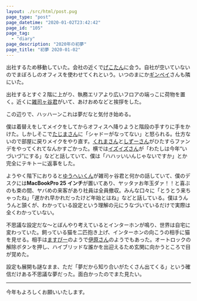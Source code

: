 ```yaml
---
layout: ./src/html/post.pug
page_type: "post"
page_datetime: "2020-01-02T23:42:42"
page_id: "105"
page_tag: 
  - "diary"
page_description: "2020年の初夢"
page_title: "初夢 2020-01-02"
---
```


出社するため移動していた。会社の近くで[げこたん](https://twitter.com/GeckoTang)に会う。自社が空いていないのでまぼろしのオフィスを使わせてくれという。いつのまにか[ギンペイ](https://twitter.com/ginpei_jp)さんも隣にいた。

出社するとすぐ２階に上がり、執務エリアより広いフロアの端っこに荷物を置く。近くに[雑司ヶ谷君](https://twitter.com/zoshigayan)がいて、あけおめなどと挨拶をした。

この辺りで、ハッハーンこれは夢だなと気付き始める。

僕は着替えをしてメイクをしてからオフィスへ降りようと階段の手すりに手をかけた。しかしそこで[たじまさん](https://twitter.com/DesignHumore)に「シャドーがなってない」と怒られる。仕方ないので部屋に戻りメイクをやり直す。[くれまさん](https://twitter.com/crema)と[しずーさん](https://twitter.com/shizooo85)がひたすらファンデをやってくれてなんかすごかった。横では[イズイズさん](https://twitter.com/izuizu)が「わたしは今年“いづいづ”にする」などと話していて、僕は「ハハッいいんじゃないですか」とか完全にテキトーに返事をした。

ようやく階下におりると[ゆうへいくん](https://twitter.com/_yuheiy)が雑司ヶ谷君と何かの話していて、僕のデスクには**MacBookPro 25 インチ**が置いてあり、ヤッタァお年玉ダァ！！と喜ぶのも束の間、ヤバめの来客があり社員は全員撤収。みんな口々に「とうとう来ちゃったね」「遅かれ早かれだったけど年始とはね」などと話している。僕はうんうんと頷くが、わかっている設定という理解の元にうなづいているだけで実際は全くわかっていない。

不思議な設定だな〜とぼんやり考えているとインターホンが鳴り、世界は自宅に変わっていた。飼っている猫を二匹抱き上げ、インターホンの向こうの相手に猫を見せる。相手は[ますぴー](https://twitter.com/masup9)のようで[伊原さん](https://twitter.com/magi1125)のようでもあった。オートロックの解除ボタンを押し、ハイブリッドな誰かを出迎えるため玄関に向かうところで目が覚めた。

設定も展開も謎なまま、ただ「夢だから知り合いがたくさん出てくる」という確信だけある不思議な夢だった。面白かったのでまた見たい。

---

今年もよろしくお願いいたします。
